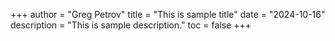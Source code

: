 +++
author = "Greg Petrov"
title = "This is sample title"
date = "2024-10-16"
description = "This is sample description."
toc = false
+++

